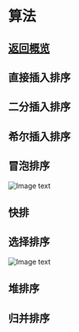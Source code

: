 # 算法

## <a href="https://github.com/wildhunt-unique/JavaKnowledgePoint/blob/master/README.md">返回概览</a>

## 直接插入排序
## 二分插入排序
## 希尔插入排序
## 冒泡排序
![Image text](http://static.qtu404.com/imgLab/github/JavaNote/BubbleSort.png)
## 快排
## 选择排序
![Image text](http://static.qtu404.com/imgLab/github/JavaNote/SimpleSelectSort.png)
## 堆排序
## 归并排序
